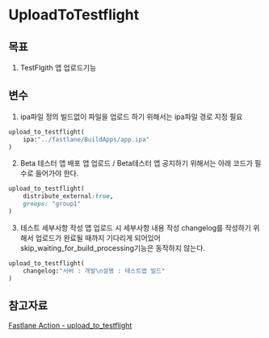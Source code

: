 # UploadToTestflight

## 목표
1. TestFlgith 앱 업로드기능


## 변수
1. ipa파일 정의
빌드없이 파일을 업로드 하기 위해서는 ipa파일 경로 지정 필요
~~~ruby
upload_to_testflight(
    ipa:"../fastlane/BuildApps/app.ipa"
)
~~~

2. Beta 테스터 앱 배포
앱 업로드 / Beta테스터 앱 공지하기 위해서는 아래 코드가 필수로 들어가야 한다.
~~~ruby
upload_to_testflight(
    distribute_external:true,
    groups: "group1"
)
~~~

3. 테스트 세부사항 작성
앱 업로드 시 세부사항 내용 작성
changelog를 작성하기 위해서 업로드가 완료될 때까지 기다리게 되어있어 skip_waiting_for_build_processing기능은 동작하지 않는다.
~~~ruby
upload_to_testflight(
    changelog:"서버 : 개발\n설명 : 테스트앱 빌드"
)
~~~

## 참고자료
[Fastlane Action - upload_to_testflight](https://docs.fastlane.tools/actions/upload_to_testflight/)